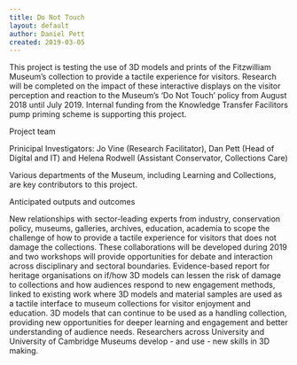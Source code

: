 ```yaml
---
title: Do Not Touch
layout: default
author: Daniel Pett
created: 2019-03-05
---
```


This project is testing the use of 3D models and prints of the Fitzwilliam Museum’s collection to provide a tactile experience for visitors. Research will be completed on the impact of these interactive displays on the visitor perception and reaction to the Museum’s ‘Do Not Touch’ policy from August 2018 until July 2019. Internal funding from the Knowledge Transfer Facilitors pump priming scheme is supporting this project.

Project team

Prinicipal Investigators: Jo Vine (Research Facilitator), Dan Pett (Head of Digital and IT) and Helena Rodwell (Assistant Conservator, Collections Care)

Various departments of the Museum, including Learning and Collections, are key contributors to this project.



Anticipated outputs and outcomes

New relationships with sector-leading experts from industry, conservation policy, museums, galleries, archives, education, academia to scope the challenge of how to provide a tactile experience for visitors that does not damage the collections. These collaborations will be developed during 2019 and two workshops will provide opportunities for debate and interaction across disciplinary and sectoral boundaries.
Evidence-based report for heritage organisations on if/how 3D models can lessen the risk of damage to collections and how audiences respond to new engagement methods, linked to existing work where 3D models and material samples are used as a tactile interface to museum collections for visitor enjoyment and education.
3D models that can continue to be used as a handling collection, providing new opportunities for deeper learning and engagement and better understanding of audience needs.
Researchers across University and University of Cambridge Museums develop - and use - new skills in 3D making.

